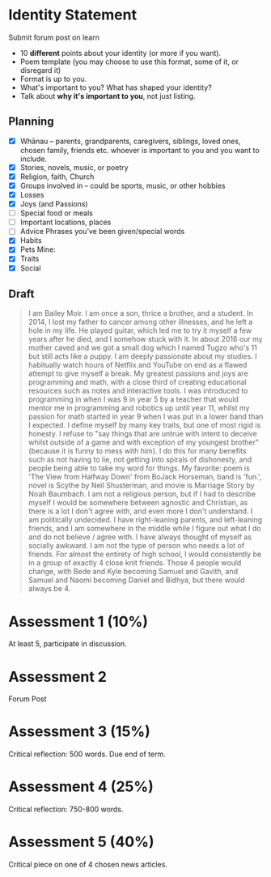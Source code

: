# Identity Statement
Submit forum post on learn
- 10 **different** points about your identity (or more if you want).
- Poem template (you may choose to use this format, some of it, or disregard it)
- Format is up to you.
- What's important to you? What has shaped your identity?
- Talk about **why it's important to you**, not just listing. 

## Planning
- [x] Whānau – parents, grandparents, caregivers, siblings, loved ones, chosen family, friends etc. whoever is important to you and you want to include.
- [x] Stories, novels, music, or poetry
- [x] Religion, faith, Church
- [x] Groups involved in – could be sports, music, or other hobbies
- [x] Losses
- [x] Joys (and Passions)
- [ ] Special food or meals
- [ ] Important locations, places
- [ ] Advice Phrases you’ve been given/special words
- [x] Habits
- [x] Pets
Mine:
- [x] Traits
- [x] Social

## Draft
> I am Bailey Moir. I am once a son, thrice a brother, and a student. In 2014, I lost my father to cancer among other illnesses, and he left a hole in my life. He played guitar, which led me to try it myself a few years after he died, and I somehow stuck with it. In about 2016 our my mother caved and we got a small dog which I named Tugzo who's 11 but still acts like a puppy. I am deeply passionate about my studies. I habitually watch hours of Netflix and YouTube on end as a flawed attempt to give myself a break. My greatest passions and joys are programming and math, with a close third of creating educational resources such as notes and interactive tools. I was introduced to programming in when I was 9 in year 5 by a teacher that would mentor me in programming and robotics up until year 11, whilst my passion for math started in year 9 when I was put in a lower band than I expected. I define myself by many key traits, but one of most rigid is honesty. I refuse to "say things that are untrue with intent to deceive whilst outside of a game and with exception of my youngest brother" (because it is funny to mess with him). I do this for many benefits such as not having to lie, not getting into spirals of dishonesty, and people being able to take my word for things. My favorite: poem is 'The View from Halfway Down' from BoJack Horseman, band is 'fun.', novel is Scythe by Neil Shusterman, and movie is Marriage Story by Noah Baumbach. I am not a religious person, but if I had to describe myself I would be somewhere between agnostic and Christian, as there is a lot I don't agree with, and even more I don't understand. I am politically undecided. I have right-leaning parents, and left-leaning friends, and I am somewhere in the middle while I figure out what I do and do not believe / agree with. I have always thought of myself as socially awkward. I am not the type of person who needs a lot of friends. For almost the entirety of high school, I would consistently be in a group of exactly 4 close knit friends. Those 4 people would change, with Bede and Kyle becoming Samuel and Gavith, and Samuel and Naomi becoming Daniel and Bidhya, but there would always be 4.


# Assessment 1 (10%)
At least 5, participate in discussion.

# Assessment 2
Forum Post

# Assessment 3 (15%)
Critical reflection: 500 words.
Due end of term.

# Assessment 4 (25%)
Critical reflection: 750-800 words.

# Assessment 5 (40%)
Critical piece on one of 4 chosen news articles.